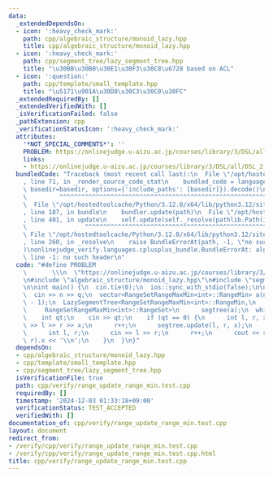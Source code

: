 ```yaml
---
data:
  _extendedDependsOn:
  - icon: ':heavy_check_mark:'
    path: cpp/algebraic_structure/monoid_lazy.hpp
    title: cpp/algebraic_structure/monoid_lazy.hpp
  - icon: ':heavy_check_mark:'
    path: cpp/segment_tree/lazy_segment_tree.hpp
    title: "\u30BB\u30B0\u30E1\u30F3\u30C8\u6728 based on ACL"
  - icon: ':question:'
    path: cpp/template/small_template.hpp
    title: "\u5171\u901A\u30D8\u30C3\u30C0\u30FC"
  _extendedRequiredBy: []
  _extendedVerifiedWith: []
  _isVerificationFailed: false
  _pathExtension: cpp
  _verificationStatusIcon: ':heavy_check_mark:'
  attributes:
    '*NOT_SPECIAL_COMMENTS*': ''
    PROBLEM: https://onlinejudge.u-aizu.ac.jp/courses/library/3/DSL/all/DSL_2_F
    links:
    - https://onlinejudge.u-aizu.ac.jp/courses/library/3/DSL/all/DSL_2_F
  bundledCode: "Traceback (most recent call last):\n  File \"/opt/hostedtoolcache/Python/3.12.0/x64/lib/python3.12/site-packages/onlinejudge_verify/documentation/build.py\"\
    , line 71, in _render_source_code_stat\n    bundled_code = language.bundle(stat.path,\
    \ basedir=basedir, options={'include_paths': [basedir]}).decode()\n          \
    \         ^^^^^^^^^^^^^^^^^^^^^^^^^^^^^^^^^^^^^^^^^^^^^^^^^^^^^^^^^^^^^^^^^^^^^^^^^^^^^^^^^\n\
    \  File \"/opt/hostedtoolcache/Python/3.12.0/x64/lib/python3.12/site-packages/onlinejudge_verify/languages/cplusplus.py\"\
    , line 187, in bundle\n    bundler.update(path)\n  File \"/opt/hostedtoolcache/Python/3.12.0/x64/lib/python3.12/site-packages/onlinejudge_verify/languages/cplusplus_bundle.py\"\
    , line 401, in update\n    self.update(self._resolve(pathlib.Path(included), included_from=path))\n\
    \                ^^^^^^^^^^^^^^^^^^^^^^^^^^^^^^^^^^^^^^^^^^^^^^^^^^^^^^^^^\n \
    \ File \"/opt/hostedtoolcache/Python/3.12.0/x64/lib/python3.12/site-packages/onlinejudge_verify/languages/cplusplus_bundle.py\"\
    , line 260, in _resolve\n    raise BundleErrorAt(path, -1, \"no such header\"\
    )\nonlinejudge_verify.languages.cplusplus_bundle.BundleErrorAt: algebraic_structure/monoid_lazy.hpp:\
    \ line -1: no such header\n"
  code: "#define PROBLEM                                                         \
    \       \\\n  \"https://onlinejudge.u-aizu.ac.jp/courses/library/3/DSL/all/DSL_2_F\"\
    \n#include \"algebraic_structure/monoid_lazy.hpp\"\n#include \"segment_tree/lazy_segment_tree.hpp\"\
    \n\nint main() {\n  cin.tie(0);\n  ios::sync_with_stdio(false);\n\n  int n, q;\n\
    \  cin >> n >> q;\n  vector<RangeSetRangeMaxMin<int>::RangeMin> a(n, (1ll << 31)\
    \ - 1);\n  LazySegmentTree<RangeSetRangeMaxMin<int>::RangeMin,\n             \
    \     RangeSetRangeMaxMin<int>::RangeSet>\n      segtree(a);\n  while (q--) {\n\
    \    int qt;\n    cin >> qt;\n    if (qt == 0) {\n      int l, r, x;\n      cin\
    \ >> l >> r >> x;\n      r++;\n      segtree.update(l, r, x);\n    } else {\n\
    \      int l, r;\n      cin >> l >> r;\n      r++;\n      cout << segtree.product(l,\
    \ r).x << '\\n';\n    }\n  }\n}"
  dependsOn:
  - cpp/algebraic_structure/monoid_lazy.hpp
  - cpp/template/small_template.hpp
  - cpp/segment_tree/lazy_segment_tree.hpp
  isVerificationFile: true
  path: cpp/verify/range_update_range_min.test.cpp
  requiredBy: []
  timestamp: '2024-12-03 01:33:18+09:00'
  verificationStatus: TEST_ACCEPTED
  verifiedWith: []
documentation_of: cpp/verify/range_update_range_min.test.cpp
layout: document
redirect_from:
- /verify/cpp/verify/range_update_range_min.test.cpp
- /verify/cpp/verify/range_update_range_min.test.cpp.html
title: cpp/verify/range_update_range_min.test.cpp
---
```

